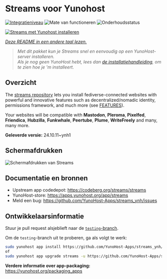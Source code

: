 <!--
NB: Deze README is automatisch gegenereerd door <https://github.com/YunoHost/apps/tree/master/tools/readme_generator>
Hij mag NIET handmatig aangepast worden.
-->

# Streams voor Yunohost

[![Integratieniveau](https://dash.yunohost.org/integration/streams.svg)](https://ci-apps.yunohost.org/ci/apps/streams/) ![Mate van functioneren](https://ci-apps.yunohost.org/ci/badges/streams.status.svg) ![Onderhoudsstatus](https://ci-apps.yunohost.org/ci/badges/streams.maintain.svg)

[![Streams met Yunohost installeren](https://install-app.yunohost.org/install-with-yunohost.svg)](https://install-app.yunohost.org/?app=streams)

*[Deze README in een andere taal lezen.](./ALL_README.md)*

> *Met dit pakket kun je Streams snel en eenvoudig op een YunoHost-server installeren.*  
> *Als je nog geen YunoHost hebt, lees dan [de installatiehandleiding](https://yunohost.org/install), om te zien hoe je 'm installeert.*

## Overzicht

The [streams repository](https://codeberg.org/streams/streams/) lets you install fediverse-connected websites with powerful and innovative features such as decentralized/nomadic identity, permissions framework, and much more (see [FEATURES](doc/FEATURES.md)).

Your websites will be compatible with **Mastodon**, **Pleroma**, **Pixelfed**, **Friendica**, **Hubzilla**, **Funkwhale**, **Peertube**, **Plume**, **WriteFreely** and many, many more.


**Geleverde versie:** 24.10.11~ynh1

## Schermafdrukken

![Schermafdrukken van Streams](./doc/screenshots/example.png)

## Documentatie en bronnen

- Upstream app codedepot: <https://codeberg.org/streams/streams>
- YunoHost-store: <https://apps.yunohost.org/app/streams>
- Meld een bug: <https://github.com/YunoHost-Apps/streams_ynh/issues>

## Ontwikkelaarsinformatie

Stuur je pull request alsjeblieft naar de [`testing`-branch](https://github.com/YunoHost-Apps/streams_ynh/tree/testing).

Om de `testing`-branch uit te proberen, ga als volgt te werk:

```bash
sudo yunohost app install https://github.com/YunoHost-Apps/streams_ynh/tree/testing --debug
of
sudo yunohost app upgrade streams -u https://github.com/YunoHost-Apps/streams_ynh/tree/testing --debug
```

**Verdere informatie over app-packaging:** <https://yunohost.org/packaging_apps>
